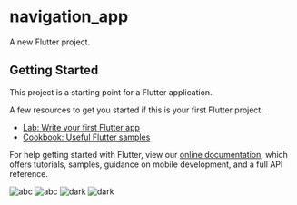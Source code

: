 # navigation_app

A new Flutter project.

## Getting Started

This project is a starting point for a Flutter application.

A few resources to get you started if this is your first Flutter project:

- [Lab: Write your first Flutter app](https://flutter.dev/docs/get-started/codelab)
- [Cookbook: Useful Flutter samples](https://flutter.dev/docs/cookbook)

For help getting started with Flutter, view our
[online documentation](https://flutter.dev/docs), which offers tutorials,
samples, guidance on mobile development, and a full API reference.


![abc](https://i.ibb.co/F41vsXp/nav1.jpg)
![abc](https://i.ibb.co/RTTNH7g/nav2.jpg)
![dark](https://i.ibb.co/YjRbR22/nav3.jpg)
![dark](https://i.ibb.co/0s3DKt2/nav4.jpg)
